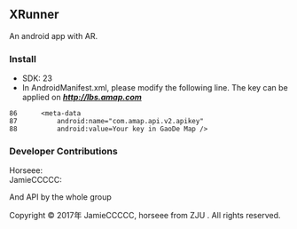 ## XRunner

An android app with AR. 

### Install

* SDK: 23
* In AndroidManifest.xml, please modify the following line. The key can be applied on ***http://lbs.amap.com***

```
86		<meta-data
87			android:name="com.amap.api.v2.apikey"
88			android:value=Your key in GaoDe Map />
```	
### Developer Contributions

Horseee:   
JamieCCCCC:

And API by the whole group

Copyright © 2017年 JamieCCCCC, horseee from ZJU . All rights reserved.